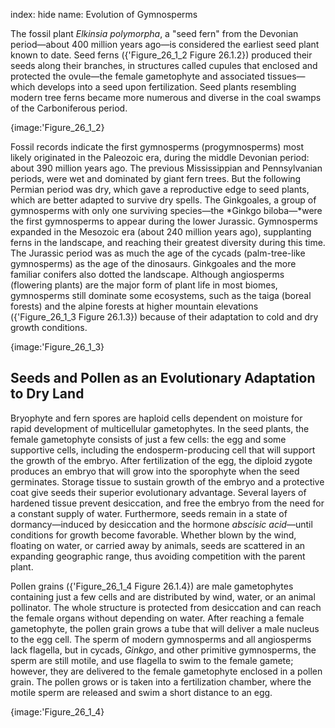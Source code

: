 index: hide
name: Evolution of Gymnosperms

The fossil plant  *Elkinsia polymorpha*, a "seed fern" from the Devonian period—about 400 million years ago—is considered the earliest seed plant known to date. Seed ferns ({'Figure_26_1_2 Figure 26.1.2}) produced their seeds along their branches, in structures called cupules that enclosed and protected the ovule—the female gametophyte and associated tissues—which develops into a seed upon fertilization. Seed plants resembling modern tree ferns became more numerous and diverse in the coal swamps of the Carboniferous period.


{image:'Figure_26_1_2}
        

Fossil records indicate the first gymnosperms (progymnosperms) most likely originated in the Paleozoic era, during the middle Devonian period: about 390 million years ago. The previous Mississippian and Pennsylvanian periods, were wet and dominated by giant fern trees. But the following Permian period was dry, which gave a reproductive edge to seed plants, which are better adapted to survive dry spells. The Ginkgoales, a group of gymnosperms with only one surviving species—the  *Ginkgo biloba—*were the first gymnosperms to appear during the lower Jurassic. Gymnosperms expanded in the Mesozoic era (about 240 million years ago), supplanting ferns in the landscape, and reaching their greatest diversity during this time. The Jurassic period was as much the age of the cycads (palm-tree-like gymnosperms) as the age of the dinosaurs. Ginkgoales and the more familiar conifers also dotted the landscape. Although angiosperms (flowering plants) are the major form of plant life in most biomes, gymnosperms still dominate some ecosystems, such as the taiga (boreal forests) and the alpine forests at higher mountain elevations ({'Figure_26_1_3 Figure 26.1.3}) because of their adaptation to cold and dry growth conditions.


{image:'Figure_26_1_3}
        

## Seeds and Pollen as an Evolutionary Adaptation to Dry Land

Bryophyte and fern spores are haploid cells dependent on moisture for rapid development of multicellular gametophytes. In the seed plants, the female gametophyte consists of just a few cells: the egg and some supportive cells, including the endosperm-producing cell that will support the growth of the embryo. After fertilization of the egg, the diploid zygote produces an embryo that will grow into the sporophyte when the seed germinates. Storage tissue to sustain growth of the embryo and a protective coat give seeds their superior evolutionary advantage. Several layers of hardened tissue prevent desiccation, and free the embryo from the need for a constant supply of water. Furthermore, seeds remain in a state of dormancy—induced by desiccation and the hormone  *abscisic acid*—until conditions for growth become favorable. Whether blown by the wind, floating on water, or carried away by animals, seeds are scattered in an expanding geographic range, thus avoiding competition with the parent plant.

Pollen grains ({'Figure_26_1_4 Figure 26.1.4}) are male gametophytes containing just a few cells and are distributed by wind, water, or an animal pollinator. The whole structure is protected from desiccation and can reach the female organs without depending on water. After reaching a female gametophyte, the pollen grain grows a tube that will deliver a male nucleus to the egg cell. The sperm of modern gymnosperms and all angiosperms lack flagella, but in cycads,  *Ginkgo*, and other primitive gymnosperms, the sperm are still motile, and use flagella to swim to the female gamete; however, they are delivered to the female gametophyte enclosed in a pollen grain. The pollen grows or is taken into a fertilization chamber, where the motile sperm are released and swim a short distance to an egg.


{image:'Figure_26_1_4}
        
